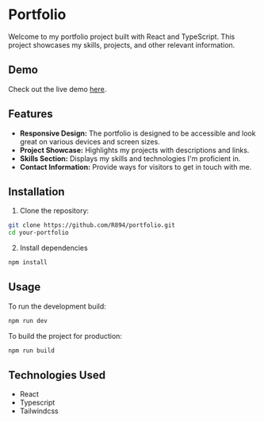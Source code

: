 # Portfolio
Welcome to my portfolio project built with React and TypeScript. This project showcases my skills, projects, and other relevant information.

## Demo

Check out the live demo [here](#).

## Features

- **Responsive Design:** The portfolio is designed to be accessible and look great on various devices and screen sizes.
- **Project Showcase:** Highlights my projects with descriptions and links.
- **Skills Section:** Displays my skills and technologies I'm proficient in.
- **Contact Information:** Provide ways for visitors to get in touch with me.

## Installation

1. Clone the repository:

```bash
git clone https://github.com/R894/portfolio.git
cd your-portfolio
```

2. Install dependencies

```bash
npm install
```

## Usage

To run the development build:
```bash
npm run dev
```

To build the project for production:
```bash
npm run build
```
## Technologies Used
* React
* Typescript
* Tailwindcss
